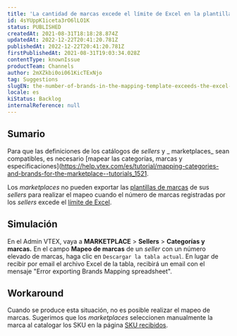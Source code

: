 ```yaml
---
title: 'La cantidad de marcas excede el límite de Excel en la plantilla de mapeo'
id: 4sYUppK1iceta3rO6lLO1K
status: PUBLISHED
createdAt: 2021-08-31T18:18:28.874Z
updatedAt: 2022-12-22T20:41:20.781Z
publishedAt: 2022-12-22T20:41:20.781Z
firstPublishedAt: 2021-08-31T19:03:34.028Z
contentType: knownIssue
productTeam: Channels
author: 2mXZkbi0oi061KicTExNjo
tag: Suggestions
slugEN: the-number-of-brands-in-the-mapping-template-exceeds-the-excel-maximum-limit
locale: es
kiStatus: Backlog
internalReference: null
---
```


## Sumario

Para que las definiciones de los catálogos de _sellers_ y _ marketplaces_ sean compatibles, es necesario [mapear las categorías, marcas y especificaciones](https://help.vtex.com/es/tutorial/mapping-categories-and-brands-for-the-marketplace--tutorials_1521.

Los _marketplaces_ no pueden exportar las [plantillas de marcas](https://help.vtex.com/es/tutorial/mapping-categories-and-brands-for-the-marketplace--tutorials_1521#mapeo-de-marcas) de sus _sellers_ para realizar el mapeo cuando el número de marcas registradas por los _sellers_ excede el [límite de Excel](https://support.microsoft.com/pt-br/office/especifica%C3%A7%C3%B5es-e-limites-do-microsoft-excel-1672b34d-7043-467e-8e27-269d656771c3%20%E2%80%8B).


## Simulación

En el Admin VTEX,  vaya a __MARKETPLACE__ > __Sellers__ > __Categorías y marcas.__ En el campo __Mapeo de marcas__ de un _seller_ con un número elevado de marcas, haga clic en `Descargar la tabla actual`. En lugar de recibir por email el archivo Excel de la tabla, recibirá un email con el mensaje "Error exporting Brands Mapping spreadsheet".

## Workaround

Cuando se produce esta situación, no es posible realizar el mapeo de marcas. Sugerimos que los _marketplaces_ seleccionen manualmente la marca al catalogar los SKU en la página [SKU recibidos](https://help.vtex.com/es/tutorial/sugerindo-e-aprovando-skus/).

